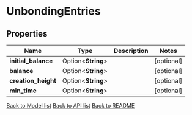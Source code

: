 # UnbondingEntries

## Properties

Name | Type | Description | Notes
------------ | ------------- | ------------- | -------------
**initial_balance** | Option<**String**> |  | [optional]
**balance** | Option<**String**> |  | [optional]
**creation_height** | Option<**String**> |  | [optional]
**min_time** | Option<**String**> |  | [optional]

[Back to Model list](../README.md#documentation-for-models) [Back to API list](../README.md#documentation-for-api-endpoints) [Back to README](../README.md)


